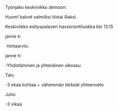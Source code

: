Työnjako keskiviikko demoon:

Huom! kalvot valmiiksi tiistai illaksi.

Keskiviikko esityspalaveri haxxorointiluokka klo 13.15

janne k:

-hintaarvio:

janne h:

-Yhdistäminen ja yhtenäinen ulkoasu

Tatu

-3 ekaa kohtaa + vähemmän tärkeät yhteenveto

Juho

-3 vikaa